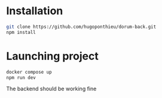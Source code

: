 # Installation

```bash
git clone https://github.com/hugoponthieu/dorum-back.git
npm install
```

# Launching project

```bash
docker compose up
npm run dev
```

The backend should be working fine
